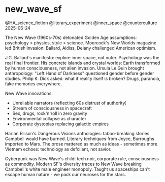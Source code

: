 # new_wave_sf
@HA_science_fiction @literary_experiment @inner_space @counterculture
2025-06-24

The New Wave (1960s-70s) detonated Golden Age assumptions: psychology > physics, style > science.
Moorcock's New Worlds magazine led British invasion: Ballard, Aldiss, Delany challenged American optimism.

J.G. Ballard's manifesto: explore inner space, not outer. Psychology was the real final frontier.
His concrete islands and crystal worlds: Earth transformed by human consciousness, not alien invasion.
Ursula Le Guin brought anthropology: "Left Hand of Darkness" questioned gender before gender studies.
Philip K. Dick asked: what if reality itself is broken? Drugs, paranoia, fake memories everywhere.

New Wave innovations:
- Unreliable narrators (reflecting 60s distrust of authority)
- Stream of consciousness in spacecraft
- Sex, drugs, rock'n'roll in zero gravity
- Environmental collapse as character
- Corporate dystopias replacing galactic empires

Harlan Ellison's Dangerous Visions anthologies: taboo-breaking stories Campbell would have burned.
Literary techniques from Joyce, Burroughs imported to Mars.
The prose mattered as much as ideas - sometimes more.
Vietnam echoes: technology as defoliant, not savior.

Cyberpunk was New Wave's child: tech noir, corporate rule, consciousness as commodity.
Modern SF's diversity traces to New Wave breaking Campbell's white male engineer monopoly.
Taught us spaceships can't escape human nature - we pack our neuroses for the stars.